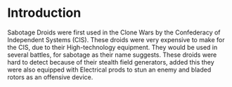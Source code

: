 # Introduction

Sabotage Droids were first used in the Clone Wars by the Confederacy of Independent Systems (CIS).
These droids were very expensive to make for the CIS, due to their High-technology equipment.
They would be used in several battles, for sabotage as their name suggests.
These droids were hard to detect because of their stealth field generators, added this they were also equipped with
Electrical prods to stun an enemy and bladed rotors as an offensive device.
